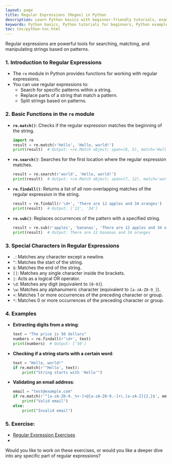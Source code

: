 ```yaml
---
layout: page
title: Regular Expressions (Regex) in Python  
description: Learn Python basics with beginner-friendly tutorials, examples, and exercises. Master Python programming concepts like print function, variables, comments, indentation and more. Perfect for students and professionals starting their Python journey.  
keywords: Python basics, Python tutorials for beginners, Python examples, Python exercises, Python print function, python comments Python variables, Python data types, Python programming for beginners, learn Python, Python coding exercises
toc: toc/python-toc.html
---
```


Regular expressions are powerful tools for searching, matching, and manipulating strings based on patterns.

### 1. **Introduction to Regular Expressions**
   - The `re` module in Python provides functions for working with regular expressions.
   - You can use regular expressions to:
     - Search for specific patterns within a string.
     - Replace parts of a string that match a pattern.
     - Split strings based on patterns.

### 2. **Basic Functions in the `re` module**

   - **`re.match()`**: Checks if the regular expression matches the beginning of the string.
     ```python
     import re
     result = re.match(r'Hello', 'Hello, world!')
     print(result)  # Output: <re.Match object; span=(0, 5), match='Hello'>
     ```

   - **`re.search()`**: Searches for the first location where the regular expression matches.
     ```python
     result = re.search(r'world', 'Hello, world!')
     print(result)  # Output: <re.Match object; span=(7, 12), match='world'>
     ```

   - **`re.findall()`**: Returns a list of all non-overlapping matches of the regular expression in the string.
     ```python
     result = re.findall(r'\d+', 'There are 12 apples and 34 oranges')
     print(result)  # Output: ['12', '34']
     ```

   - **`re.sub()`**: Replaces occurrences of the pattern with a specified string.
     ```python
     result = re.sub(r'apples', 'bananas', 'There are 12 apples and 34 oranges')
     print(result)  # Output: There are 12 bananas and 34 oranges
     ```

### 3. **Special Characters in Regular Expressions**
   - `.`: Matches any character except a newline.
   - `^`: Matches the start of the string.
   - `$`: Matches the end of the string.
   - `[]`: Matches any single character inside the brackets.
   - `|`: Acts as a logical OR operator.
   - `\d`: Matches any digit (equivalent to `[0-9]`).
   - `\w`: Matches any alphanumeric character (equivalent to `[a-zA-Z0-9_]`).
   - `+`: Matches 1 or more occurrences of the preceding character or group.
   - `*`: Matches 0 or more occurrences of the preceding character or group.

### 4. **Examples**
   - **Extracting digits from a string**:
     ```python
     text = "The price is 50 dollars"
     numbers = re.findall(r'\d+', text)
     print(numbers)  # Output: ['50']
     ```

   - **Checking if a string starts with a certain word**:
     ```python
     text = "Hello, world!"
     if re.match(r'^Hello', text):
         print("String starts with 'Hello'")
     ```

   - **Validating an email address**:
     ```python
     email = "test@example.com"
     if re.match(r'^[a-zA-Z0-9._%+-]+@[a-zA-Z0-9.-]+\.[a-zA-Z]{2,}$', email):
         print("Valid email")
     else:
         print("Invalid email")
     ```

### 5. **Exercise:**

- [Regular Expression Exercises](../exercises/regular-expressions-python.md)
- 
  

Would you like to work on these exercises, or would you like a deeper dive into any specific part of regular expressions?